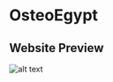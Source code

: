 # OsteoEgypt

## Website Preview
![alt text](https://imgur.com/a/QxAxYKI "Osteoegypt website preview")
